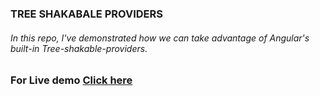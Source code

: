 ### TREE SHAKABALE PROVIDERS

###### In this repo, I've demonstrated how we can take advantage of Angular's built-in Tree-shakable-providers.


### For Live demo [Click here](https://treeshakableproviders.netlify.app/)